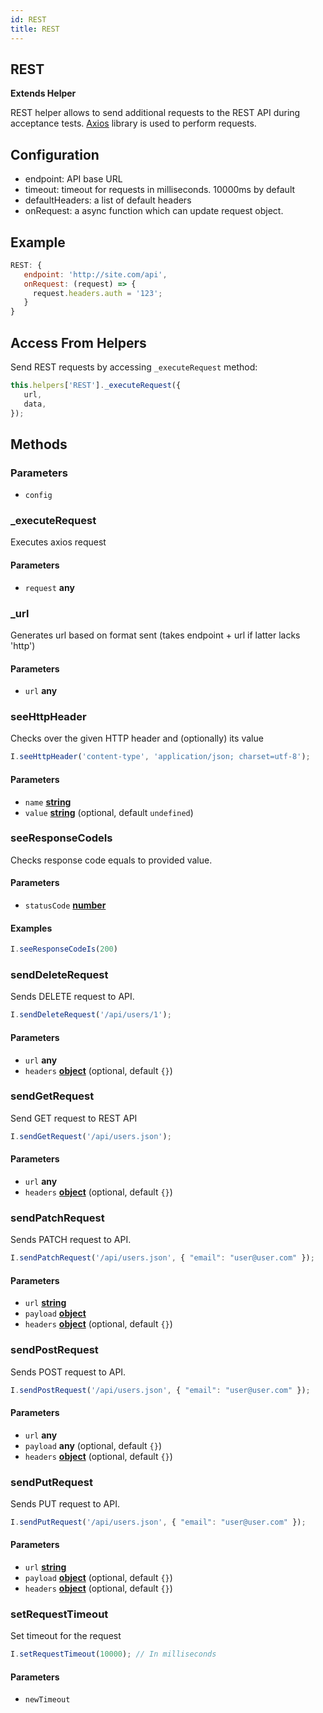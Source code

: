 ```yaml
---
id: REST
title: REST
---
```

<!-- Generated by documentation.js. Update this documentation by updating the source code. -->

## REST

**Extends Helper**

REST helper allows to send additional requests to the REST API during acceptance tests.
[Axios][1] library is used to perform requests.

## Configuration

-   endpoint: API base URL
-   timeout: timeout for requests in milliseconds. 10000ms by default
-   defaultHeaders: a list of default headers
-   onRequest: a async function which can update request object.

## Example

```js
REST: {
   endpoint: 'http://site.com/api',
   onRequest: (request) => {
     request.headers.auth = '123';
   }
}
```

## Access From Helpers

Send REST requests by accessing `_executeRequest` method:

```js
this.helpers['REST']._executeRequest({
   url,
   data,
});
```

## Methods

### Parameters

-   `config`  

### \_executeRequest

Executes axios request

#### Parameters

-   `request` **any** 

### \_url

Generates url based on format sent (takes endpoint + url if latter lacks 'http')

#### Parameters

-   `url` **any** 

### seeHttpHeader

Checks over the given HTTP header and (optionally) its value

```js
I.seeHttpHeader('content-type', 'application/json; charset=utf-8');
```

#### Parameters

-   `name` **[string][2]** 
-   `value` **[string][2]**  (optional, default `undefined`)

### seeResponseCodeIs

Checks response code equals to provided value.

#### Parameters

-   `statusCode` **[number][3]** 

#### Examples

```javascript
I.seeResponseCodeIs(200)
```

### sendDeleteRequest

Sends DELETE request to API.

```js
I.sendDeleteRequest('/api/users/1');
```

#### Parameters

-   `url` **any** 
-   `headers` **[object][4]**  (optional, default `{}`)

### sendGetRequest

Send GET request to REST API

```js
I.sendGetRequest('/api/users.json');
```

#### Parameters

-   `url` **any** 
-   `headers` **[object][4]**  (optional, default `{}`)

### sendPatchRequest

Sends PATCH request to API.

```js
I.sendPatchRequest('/api/users.json', { "email": "user@user.com" });
```

#### Parameters

-   `url` **[string][2]** 
-   `payload` **[object][4]** 
-   `headers` **[object][4]**  (optional, default `{}`)

### sendPostRequest

Sends POST request to API.

```js
I.sendPostRequest('/api/users.json', { "email": "user@user.com" });
```

#### Parameters

-   `url` **any** 
-   `payload` **any**  (optional, default `{}`)
-   `headers` **[object][4]**  (optional, default `{}`)

### sendPutRequest

Sends PUT request to API.

```js
I.sendPutRequest('/api/users.json', { "email": "user@user.com" });
```

#### Parameters

-   `url` **[string][2]** 
-   `payload` **[object][4]**  (optional, default `{}`)
-   `headers` **[object][4]**  (optional, default `{}`)

### setRequestTimeout

Set timeout for the request

```js
I.setRequestTimeout(10000); // In milliseconds
```

#### Parameters

-   `newTimeout`  

[1]: https://github.com/axios/axios

[2]: https://developer.mozilla.org/docs/Web/JavaScript/Reference/Global_Objects/String

[3]: https://developer.mozilla.org/docs/Web/JavaScript/Reference/Global_Objects/Number

[4]: https://developer.mozilla.org/docs/Web/JavaScript/Reference/Global_Objects/Object
